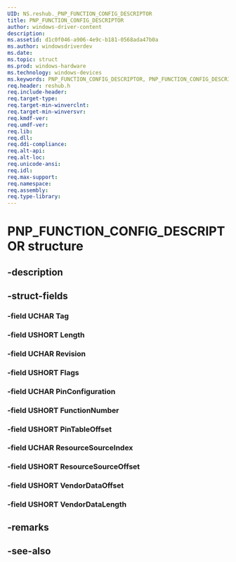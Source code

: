 ```yaml
---
UID: NS.reshub._PNP_FUNCTION_CONFIG_DESCRIPTOR
title: PNP_FUNCTION_CONFIG_DESCRIPTOR
author: windows-driver-content
description: 
ms.assetid: d1c0f046-a906-4e9c-b181-0568ada47b0a
ms.author: windowsdriverdev
ms.date: 
ms.topic: struct
ms.prod: windows-hardware
ms.technology: windows-devices
ms.keywords: PNP_FUNCTION_CONFIG_DESCRIPTOR, PNP_FUNCTION_CONFIG_DESCRIPTOR, *PPNP_FUNCTION_CONFIG_DESCRIPTOR
req.header: reshub.h
req.include-header:
req.target-type:
req.target-min-winverclnt:
req.target-min-winversvr:
req.kmdf-ver:
req.umdf-ver:
req.lib:
req.dll:
req.ddi-compliance:
req.alt-api:
req.alt-loc:
req.unicode-ansi:
req.idl:
req.max-support:
req.namespace:
req.assembly:
req.type-library:
---
```


# PNP_FUNCTION_CONFIG_DESCRIPTOR structure

## -description



## -struct-fields

### -field UCHAR Tag			
 	
### -field USHORT Length			
 	
### -field UCHAR Revision			
 	
### -field USHORT Flags			
 	
### -field UCHAR PinConfiguration			
 	
### -field USHORT FunctionNumber			
 	
### -field USHORT PinTableOffset			
 	
### -field UCHAR ResourceSourceIndex			
 	
### -field USHORT ResourceSourceOffset			
 	
### -field USHORT VendorDataOffset			
 	
### -field USHORT VendorDataLength			
 	
## -remarks

## -see-also